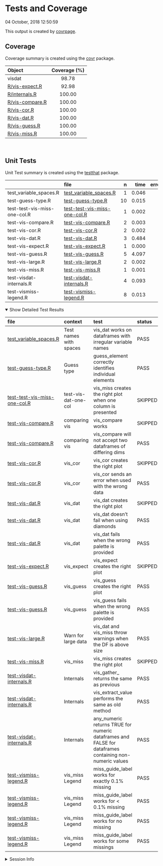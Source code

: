 Tests and Coverage
================
04 October, 2018 12:50:59

This output is created by
[covrpage](https://github.com/yonicd/covrpage).

## Coverage

Coverage summary is created using the
[covr](https://github.com/r-lib/covr) package.

| Object                                | Coverage (%) |
| :------------------------------------ | :----------: |
| visdat                                |    98.78     |
| [R/vis-expect.R](../R/vis-expect.R)   |    92.98     |
| [R/internals.R](../R/internals.R)     |    100.00    |
| [R/vis-compare.R](../R/vis-compare.R) |    100.00    |
| [R/vis-cor.R](../R/vis-cor.R)         |    100.00    |
| [R/vis-dat.R](../R/vis-dat.R)         |    100.00    |
| [R/vis-guess.R](../R/vis-guess.R)     |    100.00    |
| [R/vis-miss.R](../R/vis-miss.R)       |    100.00    |

<br>

## Unit Tests

Unit Test summary is created using the
[testthat](https://github.com/r-lib/testthat)
package.

|                              | file                                                                  |  n |  time | error | failed | skipped | warning |
| ---------------------------- | :-------------------------------------------------------------------- | -: | ----: | ----: | -----: | ------: | ------: |
| test\_variable\_spaces.R     | [test\_variable\_spaces.R](testthat/test_variable_spaces.R)           |  1 | 0.046 |     0 |      0 |       0 |       0 |
| test-guess-type.R            | [test-guess-type.R](testthat/test-guess-type.R)                       | 10 | 0.015 |     0 |      0 |       0 |       0 |
| test-test-vis-miss-one-col.R | [test-test-vis-miss-one-col.R](testthat/test-test-vis-miss-one-col.R) |  1 | 0.002 |     0 |      0 |       1 |       0 |
| test-vis-compare.R           | [test-vis-compare.R](testthat/test-vis-compare.R)                     |  2 | 0.003 |     0 |      0 |       1 |       0 |
| test-vis-cor.R               | [test-vis-cor.R](testthat/test-vis-cor.R)                             |  2 | 0.002 |     0 |      0 |       1 |       0 |
| test-vis-dat.R               | [test-vis-dat.R](testthat/test-vis-dat.R)                             |  3 | 0.484 |     0 |      0 |       1 |       0 |
| test-vis-expect.R            | [test-vis-expect.R](testthat/test-vis-expect.R)                       |  1 | 0.000 |     0 |      0 |       1 |       0 |
| test-vis-guess.R             | [test-vis-guess.R](testthat/test-vis-guess.R)                         |  5 | 4.097 |     0 |      0 |       0 |       0 |
| test-vis-large.R             | [test-vis-large.R](testthat/test-vis-large.R)                         |  2 | 0.002 |     0 |      0 |       0 |       0 |
| test-vis-miss.R              | [test-vis-miss.R](testthat/test-vis-miss.R)                           |  1 | 0.001 |     0 |      0 |       1 |       0 |
| test-visdat-internals.R      | [test-visdat-internals.R](testthat/test-visdat-internals.R)           |  4 | 0.093 |     0 |      0 |       0 |       0 |
| test-vismiss-legend.R        | [test-vismiss-legend.R](testthat/test-vismiss-legend.R)               |  8 | 0.013 |     0 |      0 |       0 |       0 |

<details open>

<summary> Show Detailed Test Results
</summary>

| file                                                                      | context                | test                                                                                                    | status  |  n |  time |
| :------------------------------------------------------------------------ | :--------------------- | :------------------------------------------------------------------------------------------------------ | :------ | -: | ----: |
| [test\_variable\_spaces.R](testthat/test_variable_spaces.R#L12)           | Test names with spaces | vis\_dat works on dataframes with irregular variable names                                              | PASS    |  1 | 0.046 |
| [test-guess-type.R](testthat/test-guess-type.R#L5)                        | Guess type             | guess\_element correctly identifies individual elements                                                 | PASS    | 10 | 0.015 |
| [test-test-vis-miss-one-col.R](testthat/test-test-vis-miss-one-col.R#L15) | test-vis-dat-one-col   | vis\_miss creates the right plot when one column is presented                                           | SKIPPED |  1 | 0.002 |
| [test-vis-compare.R](testthat/test-vis-compare.R#L11)                     | comparing vis          | vis\_compare works                                                                                      | SKIPPED |  1 | 0.001 |
| [test-vis-compare.R](testthat/test-vis-compare.R#L19_L20)                 | comparing vis          | vis\_compare will not accept two dataframes of differing dims                                           | PASS    |  1 | 0.002 |
| [test-vis-cor.R](testthat/test-vis-cor.R#L7)                              | vis\_cor               | vis\_cor creates the right plot                                                                         | SKIPPED |  1 | 0.001 |
| [test-vis-cor.R](testthat/test-vis-cor.R#L14)                             | vis\_cor               | vis\_cor sends an error when used with the wrong data                                                   | PASS    |  1 | 0.001 |
| [test-vis-dat.R](testthat/test-vis-dat.R#L10)                             | vis\_dat               | vis\_dat creates the right plot                                                                         | SKIPPED |  1 | 0.001 |
| [test-vis-dat.R](testthat/test-vis-dat.R#L26)                             | vis\_dat               | vis\_dat doesn’t fail when using diamonds                                                               | PASS    |  1 | 0.420 |
| [test-vis-dat.R](testthat/test-vis-dat.R#L32)                             | vis\_dat               | vis\_dat fails when the wrong palette is provided                                                       | PASS    |  1 | 0.063 |
| [test-vis-expect.R](testthat/test-vis-expect.R#L19)                       | vis\_expect            | vis\_expect creates the right plot                                                                      | SKIPPED |  1 | 0.000 |
| [test-vis-guess.R](testthat/test-vis-guess.R#L10)                         | vis\_guess             | vis\_guess creates the right plot                                                                       | PASS    |  4 | 2.152 |
| [test-vis-guess.R](testthat/test-vis-guess.R#L17)                         | vis\_guess             | vis\_guess fails when the wrong palette is provided                                                     | PASS    |  1 | 1.945 |
| [test-vis-large.R](testthat/test-vis-large.R#L10)                         | Warn for large data    | vis\_dat and vis\_miss throw warnings when the DF is above size                                         | PASS    |  2 | 0.002 |
| [test-vis-miss.R](testthat/test-vis-miss.R#L12)                           | vis\_miss              | vis\_miss creates the right plot                                                                        | SKIPPED |  1 | 0.001 |
| [test-visdat-internals.R](testthat/test-visdat-internals.R#L15_L16)       | Internals              | vis\_gather\_ returns the same as previous                                                              | PASS    |  1 | 0.046 |
| [test-visdat-internals.R](testthat/test-visdat-internals.R#L38)           | Internals              | vis\_extract\_value performs the same as old method                                                     | PASS    |  1 | 0.045 |
| [test-visdat-internals.R](testthat/test-visdat-internals.R#L43)           | Internals              | any\_numeric returns TRUE for numeric dataframes and FALSE for dataframes containing non-numeric values | PASS    |  2 | 0.002 |
| [test-vismiss-legend.R](testthat/test-vismiss-legend.R#L10)               | vis\_miss Legend       | miss\_guide\_label works for exactly 0.1% missing                                                       | PASS    |  2 | 0.003 |
| [test-vismiss-legend.R](testthat/test-vismiss-legend.R#L20)               | vis\_miss Legend       | miss\_guide\_label works for \< 0.1% missing                                                            | PASS    |  2 | 0.003 |
| [test-vismiss-legend.R](testthat/test-vismiss-legend.R#L30)               | vis\_miss Legend       | miss\_guide\_label works for no missing                                                                 | PASS    |  2 | 0.003 |
| [test-vismiss-legend.R](testthat/test-vismiss-legend.R#L40_L43)           | vis\_miss Legend       | miss\_guide\_label works for some missings                                                              | PASS    |  2 | 0.004 |

</details>

<details>

<summary> Session Info </summary>

| Field    | Value                               |
| :------- | :---------------------------------- |
| Version  | R version 3.5.1 (2018-07-02)        |
| Platform | x86\_64-apple-darwin15.6.0 (64-bit) |
| Running  | macOS High Sierra 10.13.6           |
| Language | en\_US                              |
| Timezone | America/New\_York                   |

| Package  | Version    |
| :------- | :--------- |
| testthat | 2.0.0.9000 |
| covr     | 3.2.0      |
| covrpage | 0.0.58     |

</details>

<!--- Final Status : skipped/warning --->
